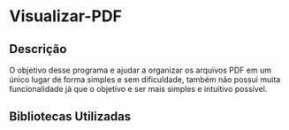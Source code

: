 # Visualizar-PDF

## Descrição
O objetivo desse programa e ajudar a organizar os arquivos PDF em um único lugar de forma simples e sem dificuldade, também não possui muita funcionalidade já que o objetivo e ser mais simples e intuitivo possível.

## Bibliotecas Utilizadas
